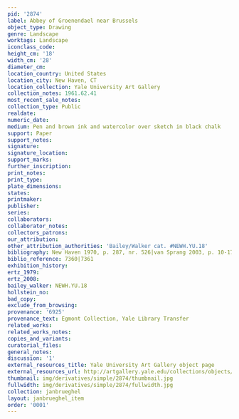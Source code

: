 ```yaml
---
pid: '2874'
label: Abbey of Groenendael near Brussels
object_type: Drawing
genre: Landscape
worktags: Landscape
iconclass_code:
height_cm: '18'
width_cm: '28'
diameter_cm:
location_country: United States
location_city: New Haven, CT
location_collection: Yale University Art Gallery
collection_notes: 1961.62.41
most_recent_sale_notes:
collection_type: Public
realdate:
numeric_date:
medium: Pen and brown ink and watercolor over sketch in black chalk
support: Paper
support_notes:
signature:
signature_location:
support_marks:
further_inscription:
print_notes:
print_type:
plate_dimensions:
states:
printmaker:
publisher:
series:
collaborators:
collaborator_notes:
collectors_patrons:
our_attribution:
other_attribution_authorities: 'Bailey/Walker cat. #NEWH.YU.18'
bibliography: New Haven 1970, p. 287, nr. 526|van Sprang 2003, p. 10-17
biblio_reference: 7360|7361
exhibition_history:
ertz_1979:
ertz_2008:
bailey_walker: NEWH.YU.18
hollstein_no:
bad_copy:
exclude_from_browsing:
provenance: '6925'
provenance_text: Egmont Collection, Yale Library Transfer
related_works:
related_works_notes:
copies_and_variants:
curatorial_files:
general_notes:
discussion: '1'
external_resources_title: Yale University Art Gallery object page
external_resources_url: http://artgallery.yale.edu/collections/objects/58586
thumbnail: img/derivatives/simple/2874/thumbnail.jpg
fullwidth: img/derivatives/simple/2874/fullwidth.jpg
collection: janbrueghel
layout: janbrueghel_item
order: '0001'
---
```

